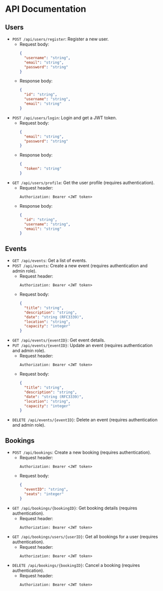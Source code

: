 # API Documentation

## Users

- `POST /api/users/register`: Register a new user.
  - Request body:
    ```json
    {
      "username": "string",
      "email": "string",
      "password": "string"
    }
    ```
  - Response body:
    ```json
    {
      "id": "string",
      "username": "string",
      "email": "string"
    }
    ```
- `POST /api/users/login`: Login and get a JWT token.
  - Request body:
    ```json
    {
      "email": "string",
      "password": "string"
    }
    ```
  - Response body:
    ```json
    {
      "token": "string"
    }
    ```
- `GET /api/users/profile`: Get the user profile (requires authentication).
  - Request header:
    ```
    Authorization: Bearer <JWT token>
    ```
  - Response body:
    ```json
    {
      "id": "string",
      "username": "string",
      "email": "string"
    }
    ```

## Events

- `GET /api/events`: Get a list of events.
- `POST /api/events`: Create a new event (requires authentication and admin role).
  - Request header:
    ```
    Authorization: Bearer <JWT token>
    ```
  - Request body:
    ```json
    {
      "title": "string",
      "description": "string",
      "date": "string (RFC3339)",
      "location": "string",
      "capacity": "integer"
    }
    ```
- `GET /api/events/{eventID}`: Get event details.
- `PUT /api/events/{eventID}`: Update an event (requires authentication and admin role).
  - Request header:
    ```
    Authorization: Bearer <JWT token>
    ```
  - Request body:
    ```json
    {
      "title": "string",
      "description": "string",
      "date": "string (RFC3339)",
      "location": "string",
      "capacity": "integer"
    }
    ```
- `DELETE /api/events/{eventID}`: Delete an event (requires authentication and admin role).

## Bookings

- `POST /api/bookings`: Create a new booking (requires authentication).
  - Request header:
    ```
    Authorization: Bearer <JWT token>
    ```
  - Request body:
    ```json
    {
      "eventID": "string",
      "seats": "integer"
    }
    ```
- `GET /api/bookings/{bookingID}`: Get booking details (requires authentication).
  - Request header:
    ```
    Authorization: Bearer <JWT token>
    ```
- `GET /api/bookings/users/{userID}`: Get all bookings for a user (requires authentication).
  - Request header:
    ```
    Authorization: Bearer <JWT token>
    ```
- `DELETE /api/bookings/{bookingID}`: Cancel a booking (requires authentication).
  - Request header:
    ```
    Authorization: Bearer <JWT token>
    ```
